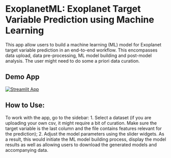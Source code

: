 # ExoplanetML: Exoplanet Target Variable Prediction using Machine Learning 

This app allow users to build a machine learning (ML) model for Exoplanet target variable prediction in an end-to-end workflow. This encompasses data upload, data pre-processing, ML model building and post-model analysis. The user might need to do some a priori data curation.

## Demo App

[![Streamlit App](https://static.streamlit.io/badges/streamlit_badge_black_white.svg)](https://exoplanetaiml.streamlit.app/)

## How to Use:

To work with the app, go to the sidebar: 1. Select a dataset (if you are uploading your own csv, it might require a bit of curation. Make sure the target variable is the last column and the file contains features relevant for the prediction); 2. Adjust the model parameters using the slider widgets. As a result, this would initiate the ML model building process, display the model results as well as allowing users to download the generated models and accompanying data.




